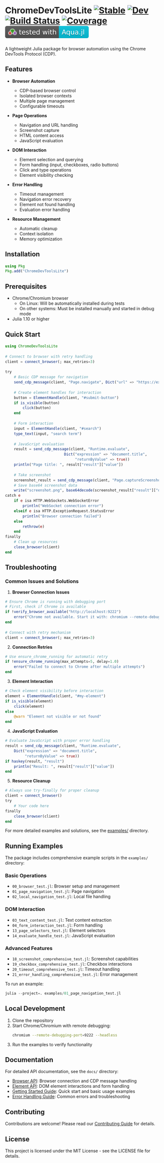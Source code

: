 # ChromeDevToolsLite [![Stable](https://img.shields.io/badge/docs-stable-blue.svg)](https://svilupp.github.io/ChromeDevToolsLite.jl/stable/) [![Dev](https://img.shields.io/badge/docs-dev-blue.svg)](https://svilupp.github.io/ChromeDevToolsLite.jl/dev/) [![Build Status](https://github.com/svilupp/ChromeDevToolsLite.jl/actions/workflows/CI.yml/badge.svg?branch=main)](https://github.com/svilupp/ChromeDevToolsLite.jl/actions/workflows/CI.yml?query=branch%3Amain) [![Coverage](https://codecov.io/gh/svilupp/ChromeDevToolsLite.jl/branch/main/graph/badge.svg)](https://codecov.io/gh/svilupp/ChromeDevToolsLite.jl) [![Aqua](https://raw.githubusercontent.com/JuliaTesting/Aqua.jl/master/badge.svg)](https://github.com/JuliaTesting/Aqua.jl)

A lightweight Julia package for browser automation using the Chrome DevTools Protocol (CDP).

## Features

- **Browser Automation**
  - CDP-based browser control
  - Isolated browser contexts
  - Multiple page management
  - Configurable timeouts

- **Page Operations**
  - Navigation and URL handling
  - Screenshot capture
  - HTML content access
  - JavaScript evaluation

- **DOM Interaction**
  - Element selection and querying
  - Form handling (input, checkboxes, radio buttons)
  - Click and type operations
  - Element visibility checking

- **Error Handling**
  - Timeout management
  - Navigation error recovery
  - Element not found handling
  - Evaluation error handling

- **Resource Management**
  - Automatic cleanup
  - Context isolation
  - Memory optimization

## Installation

```julia
using Pkg
Pkg.add("ChromeDevToolsLite")
```

## Prerequisites

- Chrome/Chromium browser
  - On Linux: Will be automatically installed during tests
  - On other systems: Must be installed manually and started in debug mode
- Julia 1.10 or higher

## Quick Start

```julia
using ChromeDevToolsLite

# Connect to browser with retry handling
client = connect_browser(; max_retries=3)

try
    # Basic CDP message for navigation
    send_cdp_message(client, "Page.navigate", Dict("url" => "https://example.com"))

    # Create element handles for interaction
    button = ElementHandle(client, "#submit-button")
    if is_visible(button)
        click(button)
    end

    # Form interaction
    input = ElementHandle(client, "#search")
    type_text(input, "search term")

    # JavaScript evaluation
    result = send_cdp_message(client, "Runtime.evaluate",
                           Dict("expression" => "document.title",
                                "returnByValue" => true))
    println("Page title: ", result["result"]["value"])

    # Take screenshot
    screenshot_result = send_cdp_message(client, "Page.captureScreenshot")
    # Save base64 screenshot data
    write("screenshot.png", base64decode(screenshot_result["result"]["data"]))
catch e
    if e isa HTTP.WebSockets.WebSocketError
        println("WebSocket connection error")
    elseif e isa HTTP.ExceptionRequest.StatusError
        println("Browser connection failed")
    else
        rethrow(e)
    end
finally
    # Clean up resources
    close_browser(client)
end
```

## Troubleshooting

### Common Issues and Solutions

1. **Browser Connection Issues**
```julia
# Ensure Chrome is running with debugging port
# First, check if Chrome is available
if !verify_browser_available("http://localhost:9222")
    error("Chrome not available. Start it with: chromium --remote-debugging-port=9222")
end

# Connect with retry mechanism
client = connect_browser(; max_retries=3)
```

2. **Connection Retries**
```julia
# Use ensure_chrome_running for automatic retry
if !ensure_chrome_running(max_attempts=5, delay=1.0)
    error("Failed to connect to Chrome after multiple attempts")
end
```

3. **Element Interaction**
```julia
# Check element visibility before interaction
element = ElementHandle(client, "#my-element")
if is_visible(element)
    click(element)
else
    @warn "Element not visible or not found"
end
```

4. **JavaScript Evaluation**
```julia
# Evaluate JavaScript with proper error handling
result = send_cdp_message(client, "Runtime.evaluate",
    Dict("expression" => "document.title",
         "returnByValue" => true))
if haskey(result, "result")
    println("Result: ", result["result"]["value"])
end
```

5. **Resource Cleanup**
```julia
# Always use try-finally for proper cleanup
client = connect_browser()
try
    # Your code here
finally
    close_browser(client)
end
```

For more detailed examples and solutions, see the [examples/](examples/) directory.

## Running Examples

The package includes comprehensive example scripts in the `examples/` directory:

### Basic Operations
- `00_browser_test.jl`: Browser setup and management
- `01_page_navigation_test.jl`: Page navigation
- `02_local_navigation_test.jl`: Local file handling

### DOM Interaction
- `03_text_content_test.jl`: Text content extraction
- `04_form_interaction_test.jl`: Form handling
- `13_page_selectors_test.jl`: Element selectors
- `14_evaluate_handle_test.jl`: JavaScript evaluation

### Advanced Features
- `18_screenshot_comprehensive_test.jl`: Screenshot capabilities
- `19_checkbox_comprehensive_test.jl`: Checkbox interactions
- `20_timeout_comprehensive_test.jl`: Timeout handling
- `21_error_handling_comprehensive_test.jl`: Error management

To run an example:

```julia
julia --project=. examples/01_page_navigation_test.jl
```

## Local Development

1. Clone the repository
2. Start Chrome/Chromium with remote debugging:
   ```bash
   chromium --remote-debugging-port=9222 --headless
   ```
3. Run the examples to verify functionality

## Documentation

For detailed API documentation, see the `docs/` directory:

- [Browser API](docs/src/api/browser.md): Browser connection and CDP message handling
- [Element API](docs/src/api/element.md): DOM element interactions and form handling
- [Getting Started Guide](docs/src/getting_started.md): Quick start and basic usage examples
- [Error Handling Guide](docs/src/error_handling.md): Common errors and troubleshooting

## Contributing

Contributions are welcome! Please read our [Contributing Guide](docs/src/contributing.md) for details.

## License

This project is licensed under the MIT License - see the LICENSE file for details.
